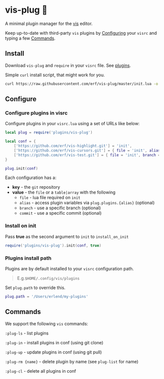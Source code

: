 # vis-plug 🦑

A minimal plugin manager for the [vis](https://github.com/martanne/vis) editor.

Keep up-to-date with third-party `vis` plugins by [Configuring](#Configure) your `visrc` and typing a few [Commands](#Commands).

## Install

Download `vis-plug` and `require` in your `visrc` file. See [plugins](https://github.com/martanne/vis/wiki/Plugins).

Simple `curl` install script, that might work for you.

```bash
curl https://raw.githubusercontent.com/erf/vis-plug/master/init.lua -o $HOME/.config/vis/plugins/vis-plug/init.lua --create-dirs
```

## Configure

### Configure plugins in visrc

Configure plugins in your `visrc.lua` using a set of URLs like below:

```Lua
local plug = require('plugins/vis-plug')

local conf = {
	['https://github.com/erf/vis-highlight.git'] = 'init',
	['https://github.com/erf/vis-cursors.git'] = { file = 'init', alias = 'C' },
	['https://github.com/erf/vis-test.git'] = { file = 'init', branch = 'other', commit = 'f4849d4' },
}

plug.init(conf)

```

Each configuration has a:

- **key** - the `git` repository
- **value** - the `file` or a `table|array` with the following
	- `file` - lua file required on `init`
	- `alias` - access plugin variables via `plug.plugins.{alias}` (optional)
	- `branch` - use a specific branch (optional)
	- `commit` - use a specific commit (optional)

### Install on init

Pass **true** as the second argument to `init` to `install_on_init`

```Lua
require('plugins/vis-plug').init(conf, true)
```

### Plugins install path

Plugins are by default installed to your `visrc` configuration path. 

>E.g.`$HOME/.config/vis/plugins`

Set `plug.path` to override this.

```Lua
plug.path = '/Users/erlend/my-plugins'
```

## Commands

We support the following `vis` commands:

`:plug-ls` - list plugins

`:plug-in` - install plugins in conf (using git clone)

`:plug-up` - update plugins in conf (using git pull)

`:plug-rm {name}` - delete plugin by name (see `plug-list` for name)

`:plug-cl` - delete all plugins in conf